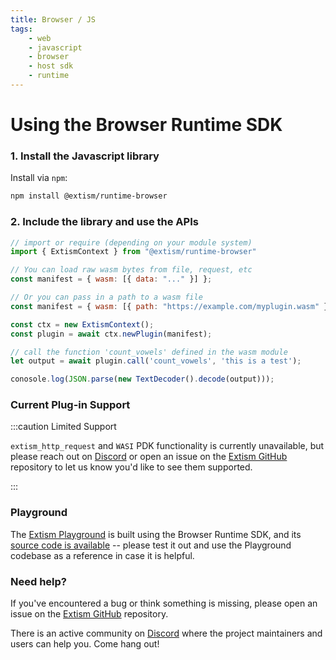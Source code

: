 ```yaml
---
title: Browser / JS
tags:
    - web
    - javascript
    - browser
    - host sdk
    - runtime
---
```


# Using the Browser Runtime SDK

### 1. Install the Javascript library

Install via `npm`:
```sh
npm install @extism/runtime-browser
```

### 2. Include the library and use the APIs

```javascript title=app.js
// import or require (depending on your module system)
import { ExtismContext } from "@extism/runtime-browser"

// You can load raw wasm bytes from file, request, etc
const manifest = { wasm: [{ data: "..." }] };

// Or you can pass in a path to a wasm file
const manifest = { wasm: [{ path: "https://example.com/myplugin.wasm" }] };

const ctx = new ExtismContext();
const plugin = await ctx.newPlugin(manifest);

// call the function 'count_vowels' defined in the wasm module
let output = await plugin.call('count_vowels', 'this is a test');

conosole.log(JSON.parse(new TextDecoder().decode(output)));
```

### Current Plug-in Support

:::caution Limited Support

`extism_http_request` and `WASI` PDK functionality is currently unavailable, but please reach out on [Discord](https://discord.gg/cx3usBCWnc) or open an issue on the [Extism GitHub](https://github.com/extism/extism) repository to let us know you'd like to see them supported.

:::

### Playground

The [Extism Playground](https://playground.extism.org) is built using the Browser Runtime SDK, and its [source code is available](https://github.com/extism/playground) -- please test it out and use the Playground codebase as a reference in case it is helpful.

### Need help?

If you've encountered a bug or think something is missing, please open an issue on the [Extism GitHub](https://github.com/extism/extism) repository.

There is an active community on [Discord](https://discord.gg/cx3usBCWnc) where the project maintainers and users can help you. Come hang out!

